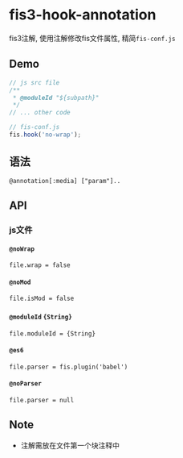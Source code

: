 # fis3-hook-annotation

fis3注解, 使用注解修改fis文件属性, 精简`fis-conf.js`

## Demo

```js
// js src file
/**
 * @moduleId "${subpath}"
 */
// ... other code
```

```js
// fis-conf.js
fis.hook('no-wrap');
```

## 语法

`@annotation[:media] ["param"]..`

## API

### js文件

#### `@noWrap` 

`file.wrap = false`

#### `@noMod`

`file.isMod = false`

#### `@moduleId` `{String}`

`file.moduleId = {String}`

#### `@es6`

`file.parser = fis.plugin('babel')`

#### `@noParser`

`file.parser = null`

## Note

- 注解需放在文件第一个块注释中


